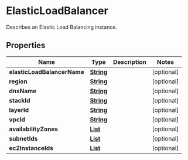 

# ElasticLoadBalancer

Describes an Elastic Load Balancing instance.

## Properties

| Name | Type | Description | Notes |
|------------ | ------------- | ------------- | -------------|
|**elasticLoadBalancerName** | [**String**](String.md) |  |  [optional] |
|**region** | [**String**](String.md) |  |  [optional] |
|**dnsName** | [**String**](String.md) |  |  [optional] |
|**stackId** | [**String**](String.md) |  |  [optional] |
|**layerId** | [**String**](String.md) |  |  [optional] |
|**vpcId** | [**String**](String.md) |  |  [optional] |
|**availabilityZones** | [**List**](List.md) |  |  [optional] |
|**subnetIds** | [**List**](List.md) |  |  [optional] |
|**ec2InstanceIds** | [**List**](List.md) |  |  [optional] |



